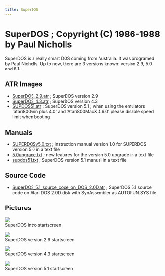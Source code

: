```yaml
---
title: SuperDOS
---
```

# SuperDOS ; Copyright (C) 1986-1988 by Paul Nicholls  
SuperDOS is a really smart DOS coming from Australia. It was programed by Paul Nicholls. Up to now, there are 3 versions known: version 2.9, 5.0 and 5.1.  
  
## ATR Images  
- [SuperDOS_2.9.atr](attachments/SuperDOS_2.9.atr) ; SuperDOS version 2.9  
- [SuperDOS_4.3.atr](attachments/SuperDOS_4.3.atr) ; SuperDOS version 4.3  
- [SUPDOS51.atr](attachments/SUPDOS51.atr) ; SuperDOS version 5.1 ; when using the emulators 'atari800win plus 4.0' and 'Atari800MacX 4.6.0' please disable speed limit when booting  
  
## Manuals  
- [SUPERDOSv5.0.txt](attachments/SUPERDOSv5.0.txt) ; instruction manual version 1.0 for SUPERDOS version 5.0 in a text file  
- [5.0upgrade.txt](attachments/5.0upgrade.txt) ; new features for the version 5.0 upgrade in a text file  
- [supdos51.txt](attachments/supdos51.txt) ; SuperDOS version 5.1 manual in a text file  
  
## Source Code  
- [SuperDOS_5.1_source_code_on_DOS_2.0D.atr](attachments/SuperDOS_5.1_source_code_on_DOS_2.0D.atr) ; SuperDOS 5.1 source code on Atari DOS 2.0D disk with SynAssembler as AUTORUN.SYS file  
  
## Pictures  
![](attachments/Intro.jpg)  
SuperDOS intro startscreen  
  
![](attachments/SuperDOS_2.9.jpg)  
SuperDOS version 2.9 startscreen  
  
![](attachments/SuperDOS_4.3.jpg)  
SuperDOS version 4.3 startscreen  
  
![](attachments/SUPERDOSv5.1.jpg)  
SuperDOS version 5.1 startscreen  
